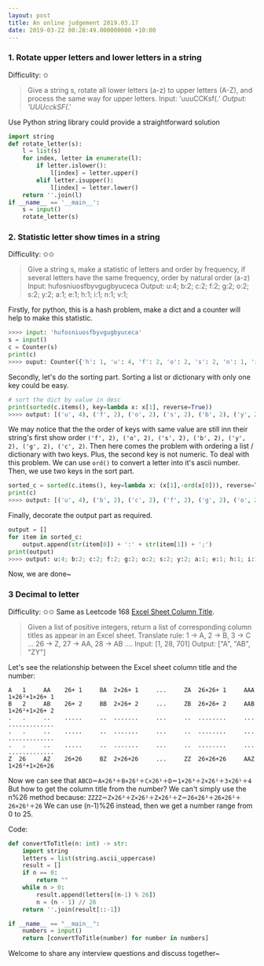 ```yaml
---
layout: post
title: An online judgement 2019.03.17
date: 2019-03-22 00:28:49.000000000 +10:00
---
```

### 1. Rotate upper letters and lower letters in a string
Difficulity: ✩
> Give a string s, rotate all lower letters (a-z) to upper letters (A-Z), and process the same way for upper letters.
 Input: 'uuuCCKsf(*.'
 Output: 'UUUcckSF(*.'

Use Python string library could provide a straightforward solution
````python
import string
def rotate_letter(s):
    l = list(s)
    for index, letter in enumerate(l):
        if letter.islower():
            l[index] = letter.upper()
        elif letter.isupper():
            l[index] = letter.lower()
    return ''.join(l)
if __name__ == '__main__':
    s = input()
    rotate_letter(s)
````

### 2. Statistic letter show times in a string
Difficulity: ✩✩
> Give a string s, make a statistic of letters and order by frequency, if several letters have the same frequency, order by natural order (a-z)
Input: hufosniuosfbyvgugbyuceca
Output: u:4; b:2; c:2; f:2; g:2; o:2; s:2; y:2; a:1; e:1; h:1; i:1; n:1; v:1;
 
 
 Firstly, for python, this is a hash problem, make a dict and a counter will help to make this statistic.
````python
>>>> input: 'hufosniuosfbyvgugbyuceca'
s = input()
c = Counter(s)
print(c)
>>>> ouput: Counter({'h': 1, 'u': 4, 'f': 2, 'o': 2, 's': 2, 'n': 1, 'i': 1, 'b': 2, 'y': 2, 'v': 1, 'g': 2, 'c': 2, 'e': 1, 'a': 1})
````
Secondly, let's do the sorting part. Sorting a list or dictionary with only one key could be easy.
````python
# sort the dict by value in desc
print(sorted(c.items(), key=lambda x: x[1], reverse=True))
>>>> output: [('u', 4), ('f', 2), ('o', 2), ('s', 2), ('b', 2), ('y', 2), ('g', 2), ('c', 2), ('h', 1), ('n', 1), ('i', 1), ('v', 1), ('e', 1), ('a', 1)]
````

We may notice that the the order of keys with same value are still inn their string's first show order `('f', 2), ('o', 2), ('s', 2), ('b', 2), ('y', 2), ('g', 2), ('c', 2)`. Then here comes the problem with ordering a list / dictionary with two keys. Plus, the second key is not numeric. 
To deal with this problem. We can use `ord()` to convert a letter into it's ascii number. Then, we use two keys in the sort part.
````python
sorted_c = sorted(c.items(), key=lambda x: (x[1],-ord(x[0])), reverse=True)
print(c)
>>>> output: [('u', 4), ('b', 2), ('c', 2), ('f', 2), ('g', 2), ('o', 2), ('s', 2), ('y', 2), ('a', 1), ('e', 1), ('h', 1), ('i', 1), ('n', 1), ('v', 1)]
````
Finally, decorate the output part as required.
````python
output = []
for item in sorted_c:
    output.append(str(item[0]) + ':' + str(item[1]) + ';')
print(output)
>>>> output: u:4; b:2; c:2; f:2; g:2; o:2; s:2; y:2; a:1; e:1; h:1; i:1; n:1; v:1;
````
Now, we are done~

### 3 Decimal to letter
Difficulity: ✩✩
Same as Leetcode 168 [Excel Sheet Column Title](https://leetcode.com/problems/excel-sheet-column-title/).
> Given a list of positive integers, return a list of corresponding column titles as appear in an Excel sheet.
 Translate rule:
    1 -> A, 2 -> B, 3 -> C ... 26 -> Z, 27 -> AA, 28 -> AB .... 
Input: [1, 28, 701]
Output: ["A", "AB", "ZY"]

Let's see the relationship between the Excel sheet column title and the number:
```
A   1     AA    26+ 1     BA  2×26+ 1     ...     ZA  26×26+ 1     AAA  1×26²+1×26+ 1
B   2     AB    26+ 2     BB  2×26+ 2     ...     ZB  26×26+ 2     AAB  1×26²+1×26+ 2
.   .     ..    .....     ..  .......     ...     ..  ........     ...  .............   
.   .     ..    .....     ..  .......     ...     ..  ........     ...  .............
.   .     ..    .....     ..  .......     ...     ..  ........     ...  .............
Z  26     AZ    26+26     BZ  2×26+26     ...     ZZ  26×26+26     AAZ  1×26²+1×26+26
```
Now we can see that `ABCD＝A×26³＋B×26²＋C×26¹＋D＝1×26³＋2×26²＋3×26¹＋4`
But how to get the column title from the number? We can't simply use the n%26 method because:
`ZZZZ＝Z×26³＋Z×26²＋Z×26¹＋Z＝26×26³＋26×26²＋26×26¹＋26`
We can use (n-1)%26 instead, then we get a number range from 0 to 25.

Code:
``` python
def convertToTitle(n: int) -> str:
    import string
    letters = list(string.ascii_uppercase)
    result = []
    if n == 0:
        return ""
    while n > 0:
        result.append(letters[(n-1) % 26])
        n = (n - 1) // 26
    return ''.join(result[::-1])

if __name__ == "__main__":
    numbers = input()
    return [convertToTitle(number) for number in numbers]
```

Welcome to share any interview questions and discuss together~

